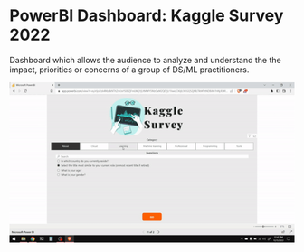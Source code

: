 # PowerBI Dashboard: Kaggle Survey 2022

Dashboard which allows the audience to analyze and understand the the impact, priorities or concerns of a group of DS/ML practitioners.

<p><img align="right" src="https://github.com/asksawant/kaggle-survey-2022/blob/main/power-bi-dashboard/assets/dashboard-gif.gif" /></p>
